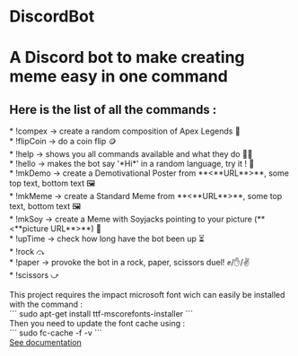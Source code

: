 # DiscordBot
<h1>A Discord bot to make creating meme easy in one command</h1>
<h2>Here is the list of all the commands :</h2>
* !compex   →   create a random composition of Apex Legends 🔮<br/>
* !flipCoin →   do a coin flip 🪙<br/>
* !help     →   shows you all commands available and what they do 👨‍🏫<br/>
* !hello    →   makes the bot say '*Hi*' in a random language, try it ! 💬<br/>
* !mkDemo   →   create a Demotivational Poster from **<**URL**>**, some top text, bottom text 🖼<br/>
* !mkMeme   →   create a Standard Meme from **<**URL**>**, some top text, bottom text 🖼<br/>
* !mkSoy    →   create a Meme with Soyjacks pointing to your picture (**<**picture URL**>**) 🍶<br/>
* !upTime   →   check how long have the bot been up ⏳<br/>
* !rock     ⤼<br/>
* !paper    →   provoke the bot in a rock, paper, scissors duel! ✊/✋/✌<br/>
* !scissors ⤻<br/>
<br/>
This project requires the impact microsoft font wich can easily be installed with the command :<br/>
```
sudo apt-get install ttf-mscorefonts-installer
```
<br/>  
Then you need to update the font cache using :<br/>
```
sudo fc-cache -f -v
```
<br/>
<a href="https://doc.ubuntu-fr.org/msttcorefonts">See documentation</a>
